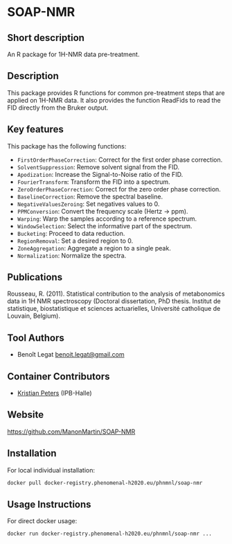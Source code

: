 <!-- Guidance:
Logo: The logo needs have the text "Logo" inside the square bracket place holder to be recognized at the App Library.
Tool name: First single hashtag (#) will be taken as tool name.
Version: Should always go after the first hastag and before the second hastag. The line needs to respond to the regexp "^Version: (.+)" being the first group the actual version.

Fields: for the App Library, the following fields will be parsed:

# Name of the tool
Version: z.x-whatever
## Short description
## Description
## Key features
## Publications
## Screenshots
## Tool Authors 
- Author 1 and affiliation
- [Author 2](link_to_author_2) and affiliation
## Container Contributors
- Contributor 1
- [Contributor 2](link_to_contributior_2) and affiliation
## Website
## Usage Instructions

Free text with triple tick code blocks, comprising docker, ipython and galaxy usage

## Installation 

They all have to be at the second hashtag level

For screenshots, you should use the following scheme:

![screenshot](screenshots/s1.gif)
![screenshot](screenshots/s2.gif)

-->

# SOAP-NMR

## Short description
An R package for 1H-NMR data pre-treatment.

## Description

This package provides R functions for common pre-treatment steps that are applied on 1H-NMR data. It also provides the function ReadFids to read the FID directly from the Bruker output.

## Key features
This package has the following functions:
* `FirstOrderPhaseCorrection`: Correct for the first order phase correction.
* `SolventSuppression`: Remove solvent signal from the FID.
* `Apodization`: Increase the Signal-to-Noise ratio of the FID.
* `FourierTransform`: Transform the FID into a spectrum.
* `ZeroOrderPhaseCorrection`: Correct for the zero order phase correction.
* `BaselineCorrection`: Remove the spectral baseline.
* `NegativeValuesZeroing`: Set negatives values to 0.
* `PPMConversion`: Convert the frequency scale (Hertz -> ppm).
* `Warping`: Warp the samples according to a reference spectrum.
* `WindowSelection`: Select the informative part of the spectrum.
* `Bucketing`: Proceed to data reduction.
* `RegionRemoval`: Set a desired region to 0.
* `ZoneAggregation`: Aggregate a region to a single peak.
* `Normalization`: Normalize the spectra.

## Publications
Rousseau, R. (2011). Statistical contribution to the analysis of metabonomics data in 1H NMR spectroscopy (Doctoral dissertation, PhD thesis. Institut de statistique, biostatistique et sciences actuarielles, Université catholique de Louvain, Belgium).

## Tool Authors 
- Benoît Legat <benoit.legat@gmail.com>

## Container Contributors
- [Kristian Peters](https://github.com/korseby) (IPB-Halle)

## Website
https://github.com/ManonMartin/SOAP-NMR

## Installation 

For local individual installation:

```bash
docker pull docker-registry.phenomenal-h2020.eu/phnmnl/soap-nmr
```

## Usage Instructions

For direct docker usage:

```bash
docker run docker-registry.phenomenal-h2020.eu/phnmnl/soap-nmr ...
```

